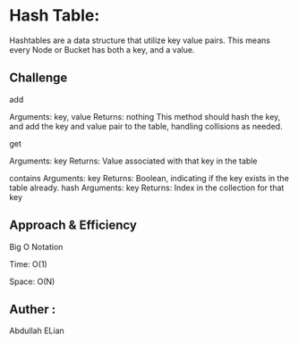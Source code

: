 # Hash Table:
Hashtables are a data structure that utilize key value pairs. This means every Node or Bucket has both a key, and a value.

## Challenge

add

Arguments: key, value
Returns: nothing
This method should hash the key, and add the key and value pair to the table, handling collisions as needed.

get

Arguments: key
Returns: Value associated with that key in the table

contains
Arguments: key
Returns: Boolean, indicating if the key exists in the table already.
hash
Arguments: key
Returns: Index in the collection for that key


## Approach & Efficiency

Big O Notation

Time: O(1)

Space: O(N)


## Auther :
Abdullah ELian
